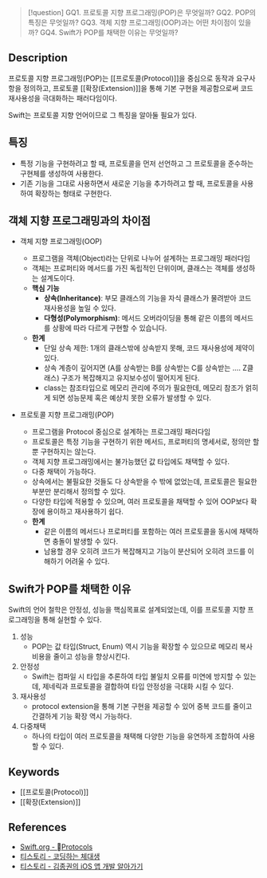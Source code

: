 
>[!question]
>GQ1. 프로토콜 지향 프로그래밍(POP)은 무엇일까?
>GQ2. POP의 특징은 무엇일까?
>GQ3. 객체 지향 프로그래밍(OOP)과는 어떤 차이점이 있을까?
>GQ4. Swift가 POP를 채택한 이유는 무엇일까?

## Description

프로토콜 지향 프로그래밍(POP)는 [[프로토콜(Protocol)]]을 중심으로 동작과 요구사항을 정의하고, 프로토콜 [[확장(Extension)]]을 통해 기본 구현을 제공함으로써 코드 재사용성을 극대화하는 패러다임이다.

Swift는 프로토콜 지향 언어이므로 그 특징을 알아둘 필요가 있다.

## 특징

+ 특정 기능을 구현하려고 할 때, 프로토콜을 먼저 선언하고 그 프로토콜을 준수하는 구현체를 생성하여 사용한다.
+ 기존 기능을 그대로 사용하면서 새로운 기능을 추가하려고 할 때, 프로토콜을 사용하여 확장하는 형태로 구현한다.

## 객체 지향 프로그래밍과의 차이점

- 객체 지향 프로그래밍(OOP)
	- 프로그램을 객체(Object)라는 단위로 나누어 설계하는 프로그래밍 패러다임
	- 객체는 프로퍼티와 메서드를 가진 독립적인 단위이며, 클래스는 객체를 생성하는 설계도이다.
	- **핵심 기능**
	    - **상속(Inheritance)**: 부모 클래스의 기능을 자식 클래스가 물려받아 코드 재사용성을 높일 수 있다.
	    - **다형성(Polymorphism)**: 메서드 오버라이딩을 통해 같은 이름의 메서드를 상황에 따라 다르게 구현할 수 있습니다.
	- **한계**
	    - 단일 상속 제한: 1개의 클래스밖에 상속받지 못해, 코드 재사용성에 제약이 있다.
	    - 상속 계층이 깊어지면 (A를 상속받는 B를 상속받는 C를 상속받는 …. Z클래스) 구조가 복잡해지고 유지보수성이 떨어지게 된다.
	    - class는 참조타입으로 메모리 관리에 주의가 필요한데, 메모리 참조가 얽히게 되면 성능문제 혹은 예상치 못한 오류가 발생할 수 있다.
	
- 프로토콜 지향 프로그래밍(POP)
	- 프로그램을 Protocol 중심으로 설계하는 프로그래밍 패러다임
	- 프로토콜은 특정 기능을 구현하기 위한 메서드, 프로퍼티의 명세서로, 정의만 할 뿐 구현하지는 않는다.
	- 객체 지향 프로그래밍에서는 불가능했던 값 타입에도 채택할 수 있다.
	- 다중 채택이 가능하다.
	- 상속에서는 불필요한 것들도 다 상속받을 수 밖에 없었는데, 프로토콜은 필요한 부분만 분리해서 정의할 수 있다.
	- 다양한 타입에 적용할 수 있으며, 여러 프로토콜을 채택할 수 있어 OOP보다 확장에 용이하고 재사용하기 쉽다.
	- **한계**
	    - 같은 이름의 메서드나 프로퍼티를 포함하는 여러 프로토콜을 동시에 채택하면 충돌이 발생할 수 있다.
	    - 남용할 경우 오히려 코드가 복잡해지고 기능이 분산되어 오히려 코드를 이해하기 어려울 수 있다.


## Swift가 POP를 채택한 이유

Swift의 언어 철학은 안정성, 성능을 핵심목표로 설계되었는데, 이를 프로토콜 지향 프로그래밍을 통해 실현할 수 있다.

1. 성능
	- POP는 값 타입(Struct, Enum) 역시 기능을 확장할 수 있으므로 메모리 복사 비용을 줄이고 성능을 향상시킨다.
2. 안정성
	- Swift는 컴파일 시 타입을 추론하여 타입 불일치 오류를 미연에 방지할 수 있는데, 제네릭과 프로토콜을 결합하여 타입 안정성을 극대화 시킬 수 있다.
3. 재사용성
	- protocol extension을 통해 기본 구현을 제공할 수 있어 중복 코드를 줄이고 간결하게 기능 확장 역시 가능하다.
4. 다중채택
	- 하나의 타입이 여러 프로토콜을 채택해 다양한 기능을 유연하게 조합하여 사용할 수 있다.


## Keywords
+ [[프로토콜(Protocol)]]
+ [[확장(Extension)]]

## References
- [Swift.org - Protocols](https://docs.swift.org/swift-book/documentation/the-swift-programming-language/protocols/)
- [티스토리 - 코딩하는 체대생](https://mini-min-dev.tistory.com/304)
- [티스토리 - 김종권의 iOS 앱 개발 알아가기](https://ios-development.tistory.com/1377)